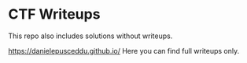 # CTF Writeups
This repo also includes solutions without writeups.

<https://danielepusceddu.github.io/>
Here you can find full writeups only.

